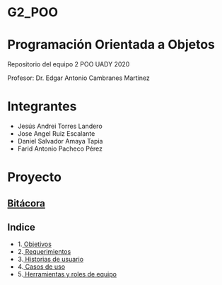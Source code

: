 # G2_POO
# Programación Orientada a Objetos

Repositorio del equipo 2 POO UADY 2020

Profesor: Dr. Edgar Antonio Cambranes Martínez

# Integrantes
* Jesús Andrei Torres Landero
* Jose Angel Ruiz Escalante
* Daniel Salvador Amaya Tapia
* Farid Antonio Pacheco Pérez

# Proyecto
## [ Bitácora](ProyectoDelEquipo/Bitacora.txt)
## Indice
* 1.[ Objetivos](ProyectoDelEquipo/Objetivos.md)
* 2.[ Requerimientos](ProyectoDelEquipo/Requerimientos.md)
* 3.[ Historias de usuario](ProyectoDelEquipo/Historia_de_Usuario.md)
* 4.[ Casos de uso](ProyectoDelEquipo/Casos_de_Uso.md)
* 5.[ Herramientas y roles de equipo](ProyectoDelEquipo/Roles_de_Equipo.md)
